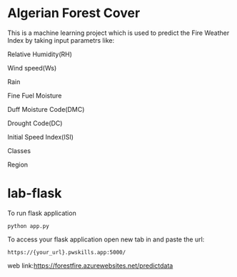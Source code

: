 <h1>Algerian Forest Cover</h1>
<p>This is a machine learning project which is used to predict the Fire Weather Index by taking input parametrs like:</p>
<p>Relative Humidity(RH)</p>
<p>Wind speed(Ws)</p>
<p>Rain</p>
<p>Fine Fuel Moisture</p>
<p>Duff Moisture Code(DMC)</p>
<p>Drought Code(DC)</p>
<p>Initial Speed Index(ISI)</p>
<p>Classes</p>
<p>Region</p>



# lab-flask

<!-- ![image](https://user-images.githubusercontent.com/115451707/196919992-edcfea8b-e3f6-4f35-9398-43be66b5622d.png) -->


To run flask application 

```
python app.py
```


To access your flask application open new tab in and paste the url:
```
https://{your_url}.pwskills.app:5000/
```
web link:https://forestfire.azurewebsites.net/predictdata
